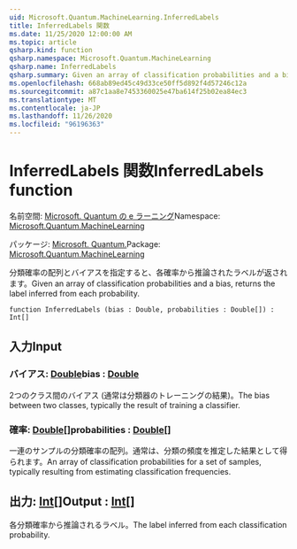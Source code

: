 ```yaml
---
uid: Microsoft.Quantum.MachineLearning.InferredLabels
title: InferredLabels 関数
ms.date: 11/25/2020 12:00:00 AM
ms.topic: article
qsharp.kind: function
qsharp.namespace: Microsoft.Quantum.MachineLearning
qsharp.name: InferredLabels
qsharp.summary: Given an array of classification probabilities and a bias, returns the label inferred from each probability.
ms.openlocfilehash: 668ab89ed45c49d33ce50ff5d892f4d57246c12a
ms.sourcegitcommit: a87c1aa8e7453360025e47ba614f25b02ea84ec3
ms.translationtype: MT
ms.contentlocale: ja-JP
ms.lasthandoff: 11/26/2020
ms.locfileid: "96196363"
---
```

# <a name="inferredlabels-function"></a><span data-ttu-id="c9e57-102">InferredLabels 関数</span><span class="sxs-lookup"><span data-stu-id="c9e57-102">InferredLabels function</span></span>

<span data-ttu-id="c9e57-103">名前空間: [Microsoft. Quantum の e ラーニング](xref:Microsoft.Quantum.MachineLearning)</span><span class="sxs-lookup"><span data-stu-id="c9e57-103">Namespace: [Microsoft.Quantum.MachineLearning](xref:Microsoft.Quantum.MachineLearning)</span></span>

<span data-ttu-id="c9e57-104">パッケージ: [Microsoft. Quantum.](https://nuget.org/packages/Microsoft.Quantum.MachineLearning)</span><span class="sxs-lookup"><span data-stu-id="c9e57-104">Package: [Microsoft.Quantum.MachineLearning](https://nuget.org/packages/Microsoft.Quantum.MachineLearning)</span></span>


<span data-ttu-id="c9e57-105">分類確率の配列とバイアスを指定すると、各確率から推論されたラベルが返されます。</span><span class="sxs-lookup"><span data-stu-id="c9e57-105">Given an array of classification probabilities and a bias, returns the label inferred from each probability.</span></span>

```qsharp
function InferredLabels (bias : Double, probabilities : Double[]) : Int[]
```


## <a name="input"></a><span data-ttu-id="c9e57-106">入力</span><span class="sxs-lookup"><span data-stu-id="c9e57-106">Input</span></span>

### <a name="bias--double"></a><span data-ttu-id="c9e57-107">バイアス: [Double](xref:microsoft.quantum.lang-ref.double)</span><span class="sxs-lookup"><span data-stu-id="c9e57-107">bias : [Double](xref:microsoft.quantum.lang-ref.double)</span></span>

<span data-ttu-id="c9e57-108">2つのクラス間のバイアス (通常は分類器のトレーニングの結果)。</span><span class="sxs-lookup"><span data-stu-id="c9e57-108">The bias between two classes, typically the result of training a classifier.</span></span>


### <a name="probabilities--double"></a><span data-ttu-id="c9e57-109">確率: [Double](xref:microsoft.quantum.lang-ref.double)[]</span><span class="sxs-lookup"><span data-stu-id="c9e57-109">probabilities : [Double](xref:microsoft.quantum.lang-ref.double)[]</span></span>

<span data-ttu-id="c9e57-110">一連のサンプルの分類確率の配列。通常は、分類の頻度を推定した結果として得られます。</span><span class="sxs-lookup"><span data-stu-id="c9e57-110">An array of classification probabilities for a set of samples, typically resulting from estimating classification frequencies.</span></span>



## <a name="output--int"></a><span data-ttu-id="c9e57-111">出力: [Int](xref:microsoft.quantum.lang-ref.int)[]</span><span class="sxs-lookup"><span data-stu-id="c9e57-111">Output : [Int](xref:microsoft.quantum.lang-ref.int)[]</span></span>

<span data-ttu-id="c9e57-112">各分類確率から推論されるラベル。</span><span class="sxs-lookup"><span data-stu-id="c9e57-112">The label inferred from each classification probability.</span></span>